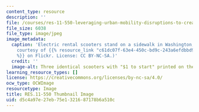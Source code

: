 ```yaml
---
content_type: resource
description: ''
file: /courses/res-11-550-leveraging-urban-mobility-disruptions-to-create-better-cities-spring-2021/d5c4a97e27eb75e1321687178b6a510c_RES-11-550s21-th.jpg
file_size: 6038
file_type: image/jpeg
image_metadata:
  caption: 'Electric rental scooters stand on a sidewalk in Washington, DC. (Photo
    courtesy of {{% resource_link "c61dc07f-63e4-450c-bd9c-243a6efdbbd9" "Adam Fagen"
    %}} on Flickr. License: CC BY-NC-SA.)'
  credit: ''
  image-alt: Three identical scooters with "$1 to start" printed on them
learning_resource_types: []
license: https://creativecommons.org/licenses/by-nc-sa/4.0/
ocw_type: OCWImage
resourcetype: Image
title: RES.11-550 Thumbnail Image
uid: d5c4a97e-27eb-75e1-3216-87178b6a510c
---
```

